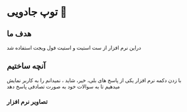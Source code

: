 

# توپ جادویی 🎱

## هدف ما

دراین نرم افزار از ست استیت و استیت فول ویجت استفاده شد



## آنچه ساختیم

با زدن دکمه نرم افزار یکی از پاسخ های بلی، خیر، شاید ، نمیدانم را به کاربر نمایش میدهیم تا به سوالات خود به صورت تصادفی پاسخ دهد

### تصاویر نرم افزار

